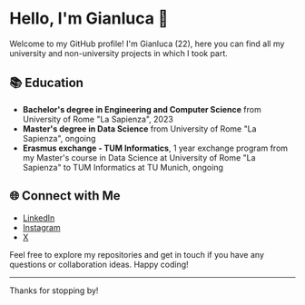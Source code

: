 # Hello, I'm Gianluca 👋

Welcome to my GitHub profile! I'm Gianluca (22), here you can find all my university and non-university projects in which I took part.

## 📚 Education

- **Bachelor's degree in Engineering and Computer Science** from University of Rome "La Sapienza", 2023
- **Master's degree in Data Science** from University of Rome "La Sapienza", ongoing
- **Erasmus exchange - TUM Informatics**, 1 year exchange program from my Master's course in Data Science at University of Rome "La Sapienza" to TUM Informatics at TU Munich, ongoing

## 🌐 Connect with Me

- [LinkedIn](https://www.linkedin.com/in/gianluca-procopio-989bb8241/)
- [Instagram](https://www.instagram.com/gianlucaaprocopio/)
- [X](https://x.com/prochipirina)

Feel free to explore my repositories and get in touch if you have any questions or collaboration ideas. Happy coding!

---

Thanks for stopping by!
